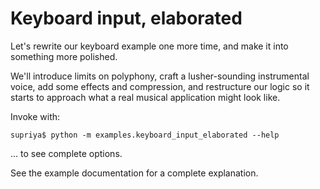 # Keyboard input, elaborated

Let's rewrite our keyboard example one more time, and make it into something
more polished.

We'll introduce limits on polyphony, craft a lusher-sounding instrumental
voice, add some effects and compression, and restructure our logic so it
starts to approach what a real musical application might look like.

Invoke with:

```
supriya$ python -m examples.keyboard_input_elaborated --help
```

... to see complete options.

See the example documentation for a complete explanation.
